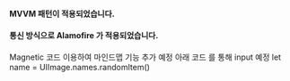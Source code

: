 #### MVVM 패턴이 적용되었습니다. 
#### 통신 방식으로 Alamofire 가 적용되었습니다.

Magnetic 코드 이용하여 마인드맵 기능 추가 예정 아래 코드 를 통해 input 예정
let name = UIImage.names.randomItem()
